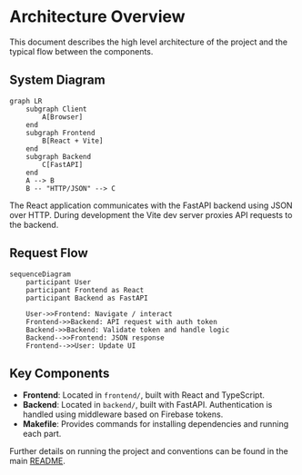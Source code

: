 # Architecture Overview

This document describes the high level architecture of the project and the typical flow between the components.

## System Diagram

```mermaid
graph LR
    subgraph Client
        A[Browser]
    end
    subgraph Frontend
        B[React + Vite]
    end
    subgraph Backend
        C[FastAPI]
    end
    A --> B
    B -- "HTTP/JSON" --> C
```

The React application communicates with the FastAPI backend using JSON over HTTP. During development the Vite dev server proxies API requests to the backend.

## Request Flow

```mermaid
sequenceDiagram
    participant User
    participant Frontend as React
    participant Backend as FastAPI

    User->>Frontend: Navigate / interact
    Frontend->>Backend: API request with auth token
    Backend->>Backend: Validate token and handle logic
    Backend-->>Frontend: JSON response
    Frontend-->>User: Update UI
```

## Key Components

- **Frontend**: Located in `frontend/`, built with React and TypeScript.
- **Backend**: Located in `backend/`, built with FastAPI. Authentication is handled using middleware based on Firebase tokens.
- **Makefile**: Provides commands for installing dependencies and running each part.

Further details on running the project and conventions can be found in the main [README](../README.md).
